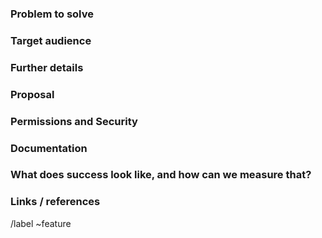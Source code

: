 ### Problem to solve

<!-- What problem do we solve? -->

### Target audience

<!--- For whom are we doing this? Include a [persona](https://about.gitlab.com/handbook/marketing/product-marketing/roles-personas/)
listed below, if applicable, along with its [label](https://gitlab.com/groups/gitlab-org/-/labels?search=persona%3A),
or define a specific company role, e.g. "Release Manager".

Existing personas are: (copy relevant personas out of this comment, and delete any persona that does not apply)

- [Parker](https://about.gitlab.com/handbook/marketing/product-marketing/roles-personas#parker-product-manager), Product Manager
/label ~"Persona: Product Manager"

- [Delaney](https://about.gitlab.com/handbook/marketing/product-marketing/roles-personas#delaney-development-team-lead), Development Team Lead
/label ~"Persona: Development Team Lead"

- [Sasha](https://about.gitlab.com/handbook/marketing/product-marketing/roles-personas#sasha-software-developer), Software Developer
/label ~"Persona: Software developer"

- [Devon](https://about.gitlab.com/handbook/marketing/product-marketing/roles-personas#devon-devops-engineer), DevOps Engineer
/label ~"Persona: DevOps Engineer"

- [Sidney](https://about.gitlab.com/handbook/marketing/product-marketing/roles-personas#sidney-systems-administrator), Systems Administrator
/label ~"Persona: Systems Administrator"

- [Sam](https://about.gitlab.com/handbook/marketing/product-marketing/roles-personas#sam-security-analyst), Security Analyst
/label ~"Persona: Security Analyst"
-->

### Further details

<!-- Include use cases, benefits, and/or goals (contributes to our vision?) -->

### Proposal

<!-- How are we going to solve the problem? Try to include the user journey! https://about.gitlab.com/handbook/journeys/#user-journey -->

### Permissions and Security

<!-- What permissions are required to perform the described actions? Are they consistent with the existing permissions as documented for users, groups, and projects as appropriate? Is the proposed behavior consistent between the UI, API, and other access methods (e.g. email replies)? -->

### Documentation

<!-- See the Feature Change Documentation Workflow https://docs.gitlab.com/ee/development/documentation/feature-change-workflow.html
Add all known Documentation Requirements here, per https://docs.gitlab.com/ee/development/documentation/feature-change-workflow.html#documentation-requirements -->

### What does success look like, and how can we measure that?

<!-- Define both the success metrics and acceptance criteria. Note that success metrics indicate the desired business outcomes, while acceptance criteria indicate when the solution is working correctly. If there is no way to measure success, link to an issue that will implement a way to measure this. -->

### Links / references

/label ~feature
